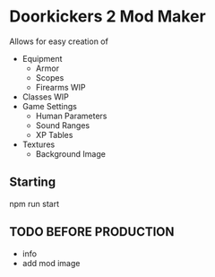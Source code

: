 # Doorkickers 2 Mod Maker

Allows for easy creation of

- Equipment
  - Armor
  - Scopes
  - Firearms WIP
- Classes WIP
- Game Settings
  - Human Parameters
  - Sound Ranges
  - XP Tables
- Textures
  - Background Image

## Starting

npm run start

## TODO BEFORE PRODUCTION

- info
- add mod image
